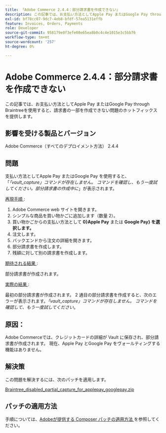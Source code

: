 ```yaml
---
title: 「Adobe Commerce 2.4.4：部分請求書を作成できない」
description: この記事では、お支払い方法としてApple Pay またはGoogle Pay through Braintreeを使用すると、請求書の一部を作成できない問題のホットフィックスを提供します。
exl-id: bf78cc07-9dc7-4eb8-bfdf-57ea5131effb
feature: Invoices, Orders, Payments
role: Developer
source-git-commit: 958179e0f3efe08e65ea8b0c4c4e1015e3c5bb76
workflow-type: tm+mt
source-wordcount: '257'
ht-degree: 0%

---
```


# Adobe Commerce 2.4.4：部分請求書を作成できない

この記事では、お支払い方法としてApple Pay またはGoogle Pay through Braintreeを使用すると、請求書の一部を作成できない問題のホットフィックスを提供します。

## 影響を受ける製品とバージョン

Adobe Commerce（すべてのデプロイメント方法） 2.4.4

## 問題

支払い方法としてApple Pay またはGoogle Pay を使用すると、「*「vault_capture」コマンドが存在しません。 コマンドを確認し、もう一度試してください。部分請求書の作成中に*」が表示されます。

<u> 再現手順 </u>:

1. Adobe Commerce web サイトを開きます。
1. シンプルな商品を買い物かごに追加します（数量 2）。
1. 買い物かごからの支払い方法として **0}Apple Pay** または **Google Pay} を選択します。**
1. 注文します。
1. バックエンドから注文の詳細を開きます。
1. 部分請求書を作成します。
1. 残額に対して別の請求書を作成します。

<u> 期待される結果 </u>:

部分請求書が作成されます。

<u> 実際の結果 </u>:

最初の部分請求書が作成されます。 2 通目の部分請求書を作成すると、次のエラーが表示されます。*「vault_capture」コマンドが存在しません。 コマンドを確認して、もう一度試してください*。

## 原因：

Adobe Commerceでは、クレジットカードの詳細が Vault に保存され、部分請求書が作成されます。 現在、Apple Pay とGoogle Pay をヴォールティングする機能はありません。

## 解決策

この問題を解決するには、次のパッチを適用します。

[Braintree_disabled_partial_capture_for_applepay_googlepay.zip](assets/braintree-disabled-partial-capture-for-applepay-googlepay.zip)

## パッチの適用方法

手順については、[Adobeが提供する Composer パッチの適用方法 ](/help/how-to/general/how-to-apply-a-composer-patch-provided-by-magento.md) を参照してください。
